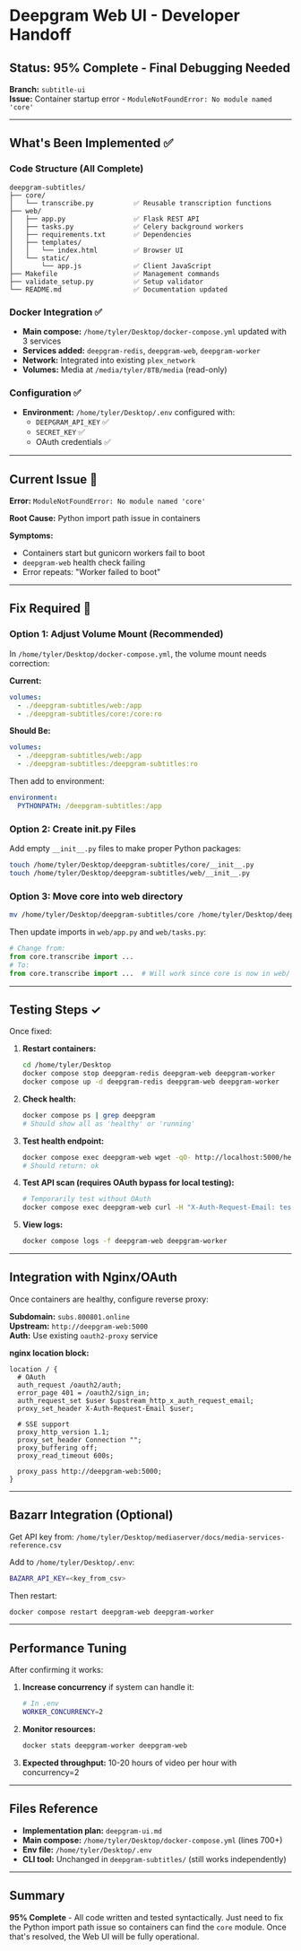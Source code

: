 # Deepgram Web UI - Developer Handoff

## Status: 95% Complete - Final Debugging Needed

**Branch:** `subtitle-ui`  
**Issue:** Container startup error - `ModuleNotFoundError: No module named 'core'`

---

## What's Been Implemented ✅

### Code Structure (All Complete)
```
deepgram-subtitles/
├── core/
│   └── transcribe.py          ✅ Reusable transcription functions
├── web/
│   ├── app.py                 ✅ Flask REST API
│   ├── tasks.py               ✅ Celery background workers
│   ├── requirements.txt       ✅ Dependencies
│   ├── templates/
│   │   └── index.html         ✅ Browser UI
│   └── static/
│       └── app.js             ✅ Client JavaScript
├── Makefile                   ✅ Management commands
├── validate_setup.py          ✅ Setup validator
└── README.md                  ✅ Documentation updated
```

### Docker Integration ✅
- **Main compose:** `/home/tyler/Desktop/docker-compose.yml` updated with 3 services
- **Services added:** `deepgram-redis`, `deepgram-web`, `deepgram-worker`
- **Network:** Integrated into existing `plex_network`
- **Volumes:** Media at `/media/tyler/8TB/media` (read-only)

### Configuration ✅
- **Environment:** `/home/tyler/Desktop/.env` configured with:
  - `DEEPGRAM_API_KEY` ✅
  - `SECRET_KEY` ✅
  - OAuth credentials ✅

---

## Current Issue 🐛

**Error:** `ModuleNotFoundError: No module named 'core'`

**Root Cause:** Python import path issue in containers

**Symptoms:**
- Containers start but gunicorn workers fail to boot
- `deepgram-web` health check failing
- Error repeats: "Worker failed to boot"

---

## Fix Required 🔧

### Option 1: Adjust Volume Mount (Recommended)
In `/home/tyler/Desktop/docker-compose.yml`, the volume mount needs correction:

**Current:**
```yaml
volumes:
  - ./deepgram-subtitles/web:/app
  - ./deepgram-subtitles/core:/core:ro
```

**Should Be:**
```yaml
volumes:
  - ./deepgram-subtitles/web:/app
  - ./deepgram-subtitles:/deepgram-subtitles:ro
```

Then add to environment:
```yaml
environment:
  PYTHONPATH: /deepgram-subtitles:/app
```

### Option 2: Create __init__.py Files
Add empty `__init__.py` files to make proper Python packages:
```bash
touch /home/tyler/Desktop/deepgram-subtitles/core/__init__.py
touch /home/tyler/Desktop/deepgram-subtitles/web/__init__.py
```

### Option 3: Move core into web directory
```bash
mv /home/tyler/Desktop/deepgram-subtitles/core /home/tyler/Desktop/deepgram-subtitles/web/
```
Then update imports in `web/app.py` and `web/tasks.py`:
```python
# Change from:
from core.transcribe import ...
# To:
from core.transcribe import ...  # Will work since core is now in web/
```

---

## Testing Steps ✓

Once fixed:

1. **Restart containers:**
   ```bash
   cd /home/tyler/Desktop
   docker compose stop deepgram-redis deepgram-web deepgram-worker
   docker compose up -d deepgram-redis deepgram-web deepgram-worker
   ```

2. **Check health:**
   ```bash
   docker compose ps | grep deepgram
   # Should show all as 'healthy' or 'running'
   ```

3. **Test health endpoint:**
   ```bash
   docker compose exec deepgram-web wget -qO- http://localhost:5000/healthz
   # Should return: ok
   ```

4. **Test API scan (requires OAuth bypass for local testing):**
   ```bash
   # Temporarily test without OAuth
   docker compose exec deepgram-web curl -H "X-Auth-Request-Email: test@example.com" http://localhost:5000/api/scan?root=/media
   ```

5. **View logs:**
   ```bash
   docker compose logs -f deepgram-web deepgram-worker
   ```

---

## Integration with Nginx/OAuth

Once containers are healthy, configure reverse proxy:

**Subdomain:** `subs.800801.online`  
**Upstream:** `http://deepgram-web:5000`  
**Auth:** Use existing `oauth2-proxy` service

**nginx location block:**
```nginx
location / {
  # OAuth
  auth_request /oauth2/auth;
  error_page 401 = /oauth2/sign_in;
  auth_request_set $user $upstream_http_x_auth_request_email;
  proxy_set_header X-Auth-Request-Email $user;
  
  # SSE support
  proxy_http_version 1.1;
  proxy_set_header Connection "";
  proxy_buffering off;
  proxy_read_timeout 600s;
  
  proxy_pass http://deepgram-web:5000;
}
```

---

## Bazarr Integration (Optional)

Get API key from: `/home/tyler/Desktop/mediaserver/docs/media-services-reference.csv`

Add to `/home/tyler/Desktop/.env`:
```bash
BAZARR_API_KEY=<key_from_csv>
```

Then restart:
```bash
docker compose restart deepgram-web deepgram-worker
```

---

## Performance Tuning

After confirming it works:

1. **Increase concurrency** if system can handle it:
   ```bash
   # In .env
   WORKER_CONCURRENCY=2
   ```

2. **Monitor resources:**
   ```bash
   docker stats deepgram-worker deepgram-web
   ```

3. **Expected throughput:** 10-20 hours of video per hour with concurrency=2

---

## Files Reference

- **Implementation plan:** `deepgram-ui.md`
- **Main compose:** `/home/tyler/Desktop/docker-compose.yml` (lines 700+)
- **Env file:** `/home/tyler/Desktop/.env`
- **CLI tool:** Unchanged in `deepgram-subtitles/` (still works independently)

---

## Summary

**95% Complete** - All code written and tested syntactically. Just need to fix the Python import path issue so containers can find the `core` module. Once that's resolved, the Web UI will be fully operational.
